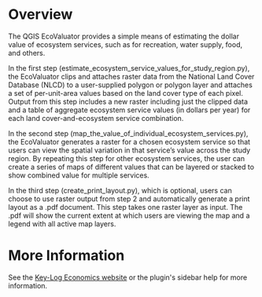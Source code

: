 # Overview

The QGIS EcoValuator provides a simple means of estimating the dollar value of ecosystem services, such as for recreation, water supply, food, and others.  

In the first step (estimate_ecosystem_service_values_for_study_region.py), the EcoValuator clips and attaches raster data from the National Land Cover Database (NLCD) to a user-supplied polygon or polygon layer and attaches a set of per-unit-area values based on the land cover type of each pixel. Output from this step includes a new raster including just the clipped data and a table of aggregate ecosystem service values (in dollars per year) for each land cover-and-ecosystem service combination.

In the second step (map_the_value_of_individual_ecosystem_services.py), the EcoValuator generates a raster for a chosen ecosystem service so that users can view the spatial variation in that service’s value across the study region. By repeating this step for other ecosystem services, the user can create a series of maps of different values that can be layered or stacked to show combined value for multiple services.

In the third step (create_print_layout.py), which is optional, users can choose to use raster output from step 2 and automatically generate a print layout as a .pdf document. This step takes one raster layer as input. The .pdf will show the current extent at which users are viewing the map and a legend with all active map layers.



# More Information

See the [Key-Log Economics website](http://keylogeconomics.com/ecovaluator-help/) or the plugin's sidebar help for more information.
